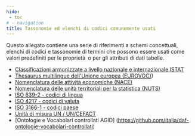 ```yaml
---
hide:
 - toc
# - navigation
title: Tassonomie ed elenchi di codici comunemente usati
---
```


Questo allegato contiene una serie di riferimenti a schemi concettuali, elenchi di codici e tassonomie di termini che possono essere usati come valori predefiniti per le proprietà o per gli attributi di dati tabelle.

- [Classificazioni armonizzate a livello nazionale e internazionale ISTAT](https://www.istat.it/it/metodi-e-strumenti/classificazioni)
- [Thesaurus multilingue dell'Unione europea (EUROVOC)](https://eur-lex.europa.eu/browse/eurovoc.html?locale=it))
- [Nomenclatura delle attività economiche (NACE)](https://ec.europa.eu/eurostat/statistics-explained/index.php?title=NACE_background)
- [Nomenclatura delle unità territoriali per la statistica (NUTS)](https://ec.europa.eu/eurostat/web/nuts/background)
- [ISO 639-2 - codici di lingua](http://www.loc.gov/standards/iso639-2/php/code_list.php)
- [ISO 4217 - codici di valuta](https://www.iso.org/iso-4217-currency-codes.html)
- [ISO 3166-1 - codici paese](https://www.iso.org/iso-3166-country-codes.html)
- [Unità di misura UN / UN/CEFACT](https://unece.org/fileadmin/DAM/cefact/recommendations/rec20/rec20_rev3_Annex3e.pdf)
- [Ontologie e Vocabolari controllati AGID] (https://github.com/italia/daf-ontologie-vocabolari-controllati)

